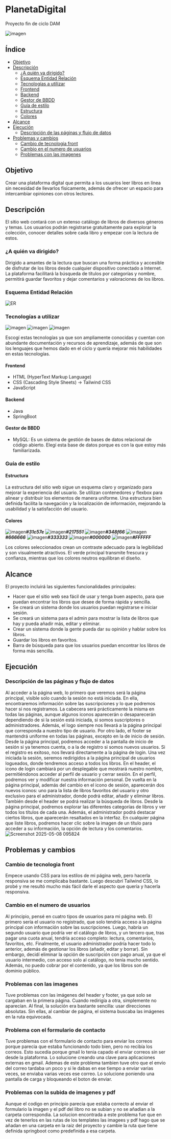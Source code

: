 # PlanetaDigital
Proyecto fin de ciclo DAM

![imagen](https://github.com/user-attachments/assets/72270f86-4cc9-4ed4-baeb-f2dee2577265)
## Índice
* [Objetivo](#Objetivo)
* [Descripción](#Descripción)
  * [¿A quién va dirigido?](#A-quién-va-dirigido)
  * [Esquema Entidad Relación](#Esquema-Entidad-Relación)
  * [Tecnologías a utilizar](#Tecnologías-a-utilizar)
  * [Frontend](#Frontend)
  * [Backend](#Backend)
  * [Gestor de BBDD](#Gestor-de-BBDD)
  * [Guía de estilo](#Guía-de-estilo)
  * [Estructura](#Estructura)
  * [Colores](#Colores)
* [Alcance](#Alcance)
* [Ejecución](#Ejecución)
  * [Descripción de las páginas y flujo de datos](#Descripción-de-las-páginas-y-flujo-de-datos)
* [Problemas y cambios](#Problemas-y-cambios)
  * [Cambio de tecnologia front](#Cambio-de-tecnologia-front)
  * [Cambio en el numero de usuarios](#Cambio-en-el-numero-de-usuarios)
  * [Problemas con las imagenes](#Problemas-con-las-imagenes)
## Objetivo
Crear una plataforma digital que permita a los usuarios leer libros en línea sin necesidad de llevarlos físicamente, además de ofrecer un espacio para intercambiar opiniones con otros lectores.
## Descripción
El sitio web contará con un extenso catálogo de libros de diversos géneros y temas. Los usuarios podrán registrarse gratuitamente para explorar la colección, conocer detalles sobre cada libro y empezar con la lectura de estos.
### ¿A quién va dirigido?
Dirigido a amantes de la lectura que buscan una forma práctica y accesible de disfrutar de los libros desde cualquier dispositivo conectado a Internet. La plataforma facilitará la búsqueda de títulos por categorías y nombre, permitirá guardar favoritos y dejar comentarios y valoraciones de los libros.
### Esquema Entidad Relación
![ER](https://github.com/user-attachments/assets/6c593c06-1f22-4014-8af3-102f5e073b2e)
### Tecnologías a utilizar
![imagen](https://github.com/user-attachments/assets/a2d5b7d7-ebdd-44b8-bdaf-54a21f97ca18) ![imagen](https://github.com/user-attachments/assets/d094ba54-5040-415f-b9b3-cd5bf35ab31d) ![imagen](https://github.com/user-attachments/assets/a5cba7c4-cd8e-4475-a7d3-8f63a1811c99)

Escogí estas tecnologías ya que son ampliamente conocidas y cuentan con abundante documentación y recursos de aprendizaje, además de que son los lenguajes que hemos dado en el ciclo y quería mejorar mis habilidades en estas tecnologías.
#### Frontend
* HTML (HyperText Markup Language)
* CSS (Cascading Style Sheets) -> Tailwind CSS
* JavaScript
#### Backend
* Java
* SpringBoot
#### Gestor de BBDD
* MySQL: Es un sistema de gestión de bases de datos relacional de código abierto. Elegí esta base de datos porque es con la que estoy más familiarizada.
### Guía de estilo
#### Estructura
La estructura del sitio web sigue un esquema claro y organizado para mejorar la experiencia del usuario. Se utilizan contenedores y flexbox para alinear y distribuir los elementos de manera uniforme. Una estructura bien definida facilita la navegación y la localización de información, mejorando la usabilidad y la satisfacción del usuario.
#### Colores
![imagen](https://github.com/user-attachments/assets/54c4856e-a48a-4f94-94de-7a8d1a4fcb5f)**_#31c57e_**
![imagen](https://github.com/user-attachments/assets/ceec7d14-5b46-4c37-bbfd-9fef335d5392)**_#217551_**
![imagen](https://github.com/user-attachments/assets/ff38015d-659c-4aa3-b595-94d520711e91)**_#348f66_**
![imagen](https://github.com/user-attachments/assets/eac96e27-2afc-4bf4-b227-56b182b7aca4)**_#666666_**
![imagen](https://github.com/user-attachments/assets/8f722570-439b-49b1-a5b5-c4595fdd698d)**_#333333_**
![imagen](https://github.com/user-attachments/assets/15f84492-f5b7-4e3d-af62-37c64eb7747e)**_#000000_**
![imagen](https://github.com/user-attachments/assets/4aa31b2f-e41a-43d8-99e3-5d3905ab4a88)**_#FFFFFF_**

Los colores seleccionados crean un contraste adecuado para la legibilidad y son visualmente atractivos. El verde principal transmite frescura y confianza, mientras que los colores neutros equilibran el diseño.
## Alcance
El proyecto incluirá las siguientes funcionalidades principales: 
* Hacer que el sitio web sea fácil de usar y tenga buen aspecto, para que puedan encontrar los libros que desee de forma rápida y sencilla.
* Se creará un sistema donde los usuarios puedan registrarse e iniciar sesión.
* Se creará un sistema para el admin para mostrar la lista de libros que hay y pueda añadir más, editar y eliminar.
* Crear un sistema donde la gente pueda dar su opinión y hablar sobre los libros.
* Guardar los libros en favoritos.
* Barra de búsqueda para que los usuarios puedan encontrar los libros de forma más sencilla.
## Ejecución
### Descripción de las páginas y flujo de datos
Al acceder a la página web, lo primero que veremos será la página principal, visible solo cuando la sesión no está iniciada. En ella, encontraremos información sobre las suscripciones y lo que podremos hacer si nos registramos.
La cabecera será prácticamente la misma en todas las páginas, aunque algunos iconos aparecerán o desaparecerán dependiendo de si la sesión está iniciada, si somos suscriptores o administradores. Además, el logo siempre nos llevará a la página principal que corresponda a nuestro tipo de usuario.
Por otro lado, el footer se mantendrá uniforme en todas las páginas, excepto en la de inicio de sesión.
Desde la página principal, podremos acceder a la pantalla de inicio de sesión si ya tenemos cuenta, o a la de registro si somos nuevos usuarios. Si el registro es exitoso, nos llevará directamente a la página de login.
Una vez iniciada la sesión, seremos redirigidos a la página principal de usuarios logueados, donde tendremos acceso a todos los libros. En el header, el icono de login cambiará por un desplegable que mostrará nuestro nombre, permitiéndonos acceder al perfil de usuario y cerrar sesión. En el perfil, podremos ver y modificar nuestra información personal.
De vuelta en la página principal, además del cambio en el icono de sesión, aparecerán dos nuevos iconos: uno para la lista de libros favoritos del usuario y otro exclusivo para el administrador, donde podrá editar, añadir y eliminar libros. También desde el header se podrá realizar la búsqueda de libros.
Desde la página principal, podremos explorar las diferentes categorías de libros y ver todos los títulos de cada una. Además, el administrador podrá destacar ciertos libros, que aparecerán resaltados en la interfaz. En cualquier página que liste libros, podremos hacer clic sobre la imagen de un título para acceder a su información, la opción de lectura y los comentarios.
![Screenshot 2025-05-08 095824](https://github.com/user-attachments/assets/973db3ca-c1a6-4c59-9430-d724f8e752e4)

## Problemas y cambios
### Cambio de tecnologia front
Empece usando CSS para los estilos de mi página web, pero hacerla responsiva se me complicaba bastante. Luego descubrí Tailwind CSS, lo probé y me resultó mucho más fácil darle el aspecto que quería y hacerla responsiva.
### Cambio en el numero de usuarios
Al principio, pensé en cuatro tipos de usuarios para mi página web. El primero sería el usuario no registrado, que solo tendría acceso a la página principal con información sobre las suscripciones. Luego, habría un segundo usuario que podría ver el catálogo de libros, y un tercero que, tras pagar una cuota anual, tendría acceso completo: lectura, comentarios, favoritos, etc. Finalmente, el usuario administrador podría hacer todo lo anterior, además de gestionar los libros (añadir, editar y borrar).
Sin embargo, decidí eliminar la opción de suscripción con pago anual, ya que el usuario intermedio, con acceso solo al catálogo, no tenía mucho sentido. Además, no puedo cobrar por el contenido, ya que los libros son de dominio público.
### Problemas con las imagenes
Tuve problemas con las imágenes del header y footer, ya que solo se cargaban en la primera página. Cuando redirigía a otra, simplemente no aparecían. Al final, la solución era bastante sencilla: usar direcciones absolutas. Sin ellas, al cambiar de página, el sistema buscaba las imágenes en la ruta equivocada.
### Problema con el formulario de contacto
Tuve problemas con el formulario de contacto para enviar los correos porque parecia que estaba funcionando todo bien, pero no recibía los correos. Esto sucedia porque gmail lo tenia capado el enviar correos sin ser desde la plataforma. Lo solucione creando una clave para aplicaciones externas en gmail.
Ademas de este problema tambien tuve otro que el envio del correo tardaba un poco y si le dabas en ese tiempo a enviar varias veces, se enviaba varias veces ese correo. Lo solucione poniendo una pantalla de carga y bloqueando el boton de enviar.
### Problemas con la subida de imagenes y pdf
Aunque el codigo en principio parecia que estaba correcto al enviar el formulario la imagen y el pdf del libro no se subian y no se añadian a la carpeta correspondia. La solucion encontrada a este problema fue que en vez de tenerlos en las rutas de los templates las imagees y pdf hago que se añadan en una carpeta en la raiz del proyecto y cambie la ruta que tiene definida springboot como predefinida a esa carpeta.
